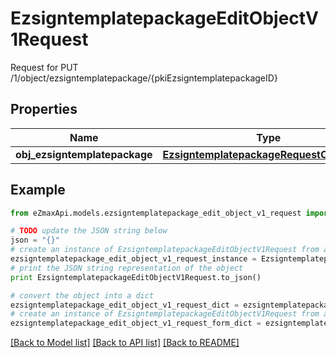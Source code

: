 # EzsigntemplatepackageEditObjectV1Request

Request for PUT /1/object/ezsigntemplatepackage/{pkiEzsigntemplatepackageID}

## Properties

Name | Type | Description | Notes
------------ | ------------- | ------------- | -------------
**obj_ezsigntemplatepackage** | [**EzsigntemplatepackageRequestCompound**](EzsigntemplatepackageRequestCompound.md) |  | 

## Example

```python
from eZmaxApi.models.ezsigntemplatepackage_edit_object_v1_request import EzsigntemplatepackageEditObjectV1Request

# TODO update the JSON string below
json = "{}"
# create an instance of EzsigntemplatepackageEditObjectV1Request from a JSON string
ezsigntemplatepackage_edit_object_v1_request_instance = EzsigntemplatepackageEditObjectV1Request.from_json(json)
# print the JSON string representation of the object
print EzsigntemplatepackageEditObjectV1Request.to_json()

# convert the object into a dict
ezsigntemplatepackage_edit_object_v1_request_dict = ezsigntemplatepackage_edit_object_v1_request_instance.to_dict()
# create an instance of EzsigntemplatepackageEditObjectV1Request from a dict
ezsigntemplatepackage_edit_object_v1_request_form_dict = ezsigntemplatepackage_edit_object_v1_request.from_dict(ezsigntemplatepackage_edit_object_v1_request_dict)
```
[[Back to Model list]](../README.md#documentation-for-models) [[Back to API list]](../README.md#documentation-for-api-endpoints) [[Back to README]](../README.md)


